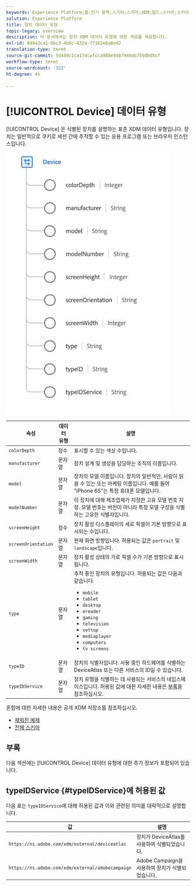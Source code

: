```yaml
---
keywords: Experience Platform;홈;인기 항목;스키마;스키마;XDM;필드;스키마;스키마;장치;데이터 유형;데이터 유형;데이터 유형;;home;popular topics;schema;XDM;fields;schemas;device;datatype;data-type;data-type;
solution: Experience Platform
title: 장치 데이터 유형
topic-legacy: overview
description: 이 문서에서는 장치 XDM 데이터 유형에 대한 개요를 제공합니다.
exl-id: 049a2ca1-6bc3-4b9c-832a-77102e8a0ed2
translation-type: tm+mt
source-git-commit: 5d449c1ca174cafcca988e9487940eb7550bd5cf
workflow-type: tm+mt
source-wordcount: '322'
ht-degree: 4%

---
```


# [!UICONTROL Device] 데이터 유형

[!UICONTROL Device] 은 식별된 장치를 설명하는 표준 XDM 데이터 유형입니다. 장치는 일반적으로 쿠키로 세션 간에 추적할 수 있는 응용 프로그램 또는 브라우저 인스턴스입니다.

<img src="../images/data-types/device.png" width="450" /><br />

| 속성 | 데이터 유형 | 설명 |
| --- | --- | --- |
| `colorDepth` | 정수 | 표시할 수 있는 색상 수입니다. |
| `manufacturer` | 문자열 | 장치 설계 및 생성을 담당하는 조직의 이름입니다. |
| `model` | 문자열 | 장치의 모델 이름입니다. 장치의 일반적인, 사람이 읽을 수 있는 또는 마케팅 이름입니다. 예를 들어 &quot;iPhone 6S&quot;는 특정 휴대폰 모델입니다. |
| `modelNumber` | 문자열 | 이 장치에 대해 제조업체가 지정한 고유 모델 번호 지정. 모델 번호는 버전이 아니라 특정 모델 구성을 식별하는 고유한 식별자입니다. |
| `screenHeight` | 정수 | 장치 활성 디스플레이의 세로 픽셀이 기본 방향으로 표시되는 수입니다. |
| `screenOrientation` | 문자열 | 현재 화면 방향입니다. 허용되는 값은 `portrait` 및 `landscape`입니다. |
| `screenWidth` | 문자열 | 장치 활성 상태의 가로 픽셀 수가 기본 방향으로 표시됩니다. |
| `type` | 문자열 | 추적 중인 장치의 유형입니다. 허용되는 값은 다음과 같습니다. <ul><li>`mobile`</li><li>`tablet`</li><li>`desktop`</li><li>`ereader`</li><li>`gaming`</li><li>`television`</li><li>`settop`</li><li>`mediaplayer`</li><li>`computers`</li><li>`tv screens`</li></ul> |
| `typeID` | 문자열 | 장치의 식별자입니다. 사용 중인 하드웨어를 식별하는 DeviceAtlas 또는 다른 서비스의 ID일 수 있습니다. |
| `typeIDService` | 문자열 | 장치 유형을 식별하는 데 사용되는 서비스의 네임스페이스입니다. 허용된 값에 대한 자세한 내용은 [부록](#typeIDService)을 참조하십시오. |

혼합에 대한 자세한 내용은 공개 XDM 저장소를 참조하십시오.

* [채워진 예제](https://github.com/adobe/xdm/blob/master/components/datatypes/device.example.1.json)
* [전체 스키마](https://github.com/adobe/xdm/blob/master/components/datatypes/device.schema.json)

## 부록

다음 섹션에는 [!UICONTROL Device] 데이터 유형에 대한 추가 정보가 포함되어 있습니다.

## typeIDService {#typeIDService}에 허용된 값

다음 표는 `typeIDService`에 대해 허용된 값과 이와 관련된 의미를 대략적으로 설명합니다.

| 값 | 설명 |
| --- | --- |
| `https://ns.adobe.com/xdm/external/deviceatlas` | 장치가 DeviceAtlas를 사용하여 식별되었습니다. |
| `https://ns.adobe.com/xdm/external/adobecampaign` | Adobe Campaign을 사용하여 장치가 식별되었습니다. |
